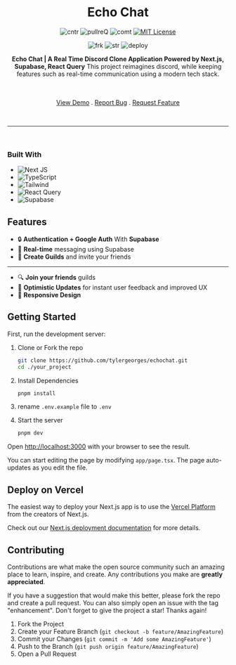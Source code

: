 <div align="center">

<h1 align="center">Echo Chat</h1>
  
  
![cntr](https://img.shields.io/github/contributors/tylergeorges/echochat?color=pink&style=for-the-badge)
![pullreQ](https://img.shields.io/github/issues-pr/tylergeorges/echochat?color=orange&style=for-the-badge)
![comt](https://img.shields.io/github/last-commit/tylergeorges/echochat?style=for-the-badge)
[![MIT License](https://img.shields.io/badge/License-MIT-green.svg?style=for-the-badge)](https://choosealicense.com/licenses/mit/)

![frk](https://img.shields.io/github/forks/tylergeorges/echochat?style=flat-square)
![str](https://img.shields.io/github/stars/tylergeorges/echochat?style=flat-square)
![deploy](https://img.shields.io/website?down_color=red&down_message=down&style=flat-square&up_color=succes&up_message=up&url=https%3A%2F%2Fechochatr.vercel.app)

<p align="center">

**Echo Chat | A Real Time Discord Clone Application Powered by Next.js, Supabase, React Query** This project reimagines discord, while keeping features such as real-time communication using a modern tech stack.

 <br />
 <br />
    <a href="https://echochat.vercel.app/">View Demo</a>
      .
    <a href="https://github.com/tylergeorges/echochat/issues">Report Bug</a>
     .
    <a href="https://github.com/tylergeorges/echochat/pulls">Request Feature</a>
<p>

<br>
<hr>
</div>

<br>

### Built With

- ![Next JS](https://img.shields.io/badge/Next-black?style=for-the-badge&logo=next.js&logoColor=white)
- ![TypeScript](https://img.shields.io/badge/typescript-%23007ACC.svg?style=for-the-badge&logo=typescript&logoColor=white)
- ![Tailwind](https://img.shields.io/badge/Tailwind_CSS-38B2AC?style=for-the-badge&logo=tailwind-css&logoColor=white)
- ![React Query](https://img.shields.io/badge/-React%20Query-FF4154?style=for-the-badge&logo=react%20query&logoColor=white)
- ![Supabase](https://shields.io/badge/supabase-black?logo=supabase&style=for-the-badge)

## Features

- 🔒 **Authentication + Google Auth** With **Supabase**
- 📱 **Real-time** messaging using Supabase
- 🎉 **Create Guilds** and invite your friends

---

- 🔍 **Join your friends** guilds
- 🚀 **Optimistic Updates** for instant user feedback and improved UX
- 🎊 **Responsive Design**

## Getting Started

First, run the development server:

1. Clone or Fork the repo

   ```sh
   git clone https://github.com/tylergeorges/echochat.git
   cd ./your_project
   ```

2. Install Dependencies

   ```sh
   pnpm install
   ```

3. rename `.env.example` file to `.env`

4. Start the server

   ```sh
   pnpm dev
   ```

Open [http://localhost:3000](http://localhost:3000) with your browser to see the result.

You can start editing the page by modifying `app/page.tsx`. The page auto-updates as you edit the file.

## Deploy on Vercel

The easiest way to deploy your Next.js app is to use the [Vercel Platform](https://vercel.com/new?utm_medium=default-template&filter=next.js&utm_source=create-next-app&utm_campaign=create-next-app-readme) from the creators of Next.js.

Check out our [Next.js deployment documentation](https://nextjs.org/docs/deployment) for more details.

<!-- CONTRIBUTING -->

## Contributing

Contributions are what make the open source community such an amazing place to learn, inspire, and create. Any contributions you make are **greatly appreciated**.

If you have a suggestion that would make this better, please fork the repo and create a pull request. You can also simply open an issue with the tag "enhancement".
Don't forget to give the project a star! Thanks again!

1. Fork the Project
2. Create your Feature Branch (`git checkout -b feature/AmazingFeature`)
3. Commit your Changes (`git commit -m 'Add some AmazingFeature'`)
4. Push to the Branch (`git push origin feature/AmazingFeature`)
5. Open a Pull Request
